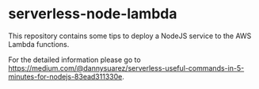 # serverless-node-lambda
This repository contains some tips to deploy a NodeJS service to the AWS Lambda functions.


For the detailed information please go to https://medium.com/@dannysuarez/serverless-useful-commands-in-5-minutes-for-nodejs-83ead311330e.

